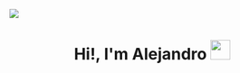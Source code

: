 ![](https://komarev.com/ghpvc/?username=alamin2731&style=flat&color=blue)

<h1 align="center">Hi!,  I'm Alejandro <img src=
"https://media.giphy.com/media/hvRJCLFzcasrR4ia7z/giphy.gif" width="35"></h1>
